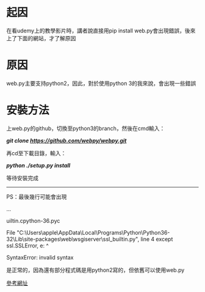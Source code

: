起因
==============================
在看udemy上的教學影片時，講者說直接用pip install web.py會出現錯誤，後來上了下面的網站，才了解原因

原因
==============================
web.py主要支持python2，因此，對於使用python 3的我來說，會出現一些錯誤

安裝方法
==============================
上web.py的github，切換至python3的branch，然後在cmd輸入：

***git clone https://github.com/webpy/webpy.git***

再cd至下載目錄，輸入：

***python ./setup.py install***

等待安裝完成

---------------------------------

PS：最後幾行可能會出現

...

uiltin.cpython-36.pyc

  File "C:\Users\apple\AppData\Local\Programs\Python\Python36-32\Lib\site-packages\web\wsgiserver\ssl_builtin.py", line 4
    except ssl.SSLError, e:
                       ^
                       
SyntaxError: invalid syntax

是正常的，因為還有部分程式碼是用python2寫的，但依舊可以使用web.py





[參考網址](http://blog.csdn.net/blueheart20/article/details/75370834)
